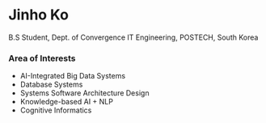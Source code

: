 # Jinho Ko

B.S Student, Dept. of Convergence IT Engineering, POSTECH, South Korea

### Area of Interests
- AI-Integrated Big Data Systems
- Database Systems
- Systems Software Architecture Design
- Knowledge-based AI + NLP
- Cognitive Informatics
